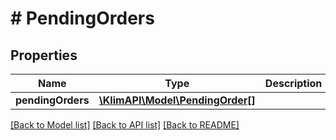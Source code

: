 # # PendingOrders

## Properties

Name | Type | Description | Notes
------------ | ------------- | ------------- | -------------
**pendingOrders** | [**\KlimAPI\Model\PendingOrder[]**](PendingOrder.md) |  | [optional]

[[Back to Model list]](../../README.md#models) [[Back to API list]](../../README.md#endpoints) [[Back to README]](../../README.md)
